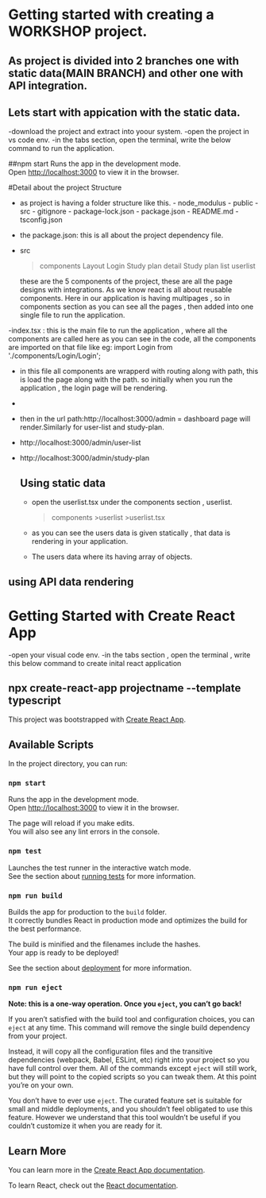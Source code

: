 # Getting started with creating a WORKSHOP project. 
## As project is divided into 2 branches one with static data(MAIN BRANCH) and other one with API integration.
## Lets start with appication with the static data.
-download the project and extract into yoour system.
-open the project in vs code env.
-in the tabs section, open the terminal, write the below command to run the application.

##npm start 
Runs the app in the development mode.\
Open [http://localhost:3000](http://localhost:3000) to view it in the browser. 

#Detail about the project Structure 
- as project is having a folder structure like this.
      - node_modulus
      - public
      - src
      - gitignore
      - package-lock.json
      - package.json
      - README.md
      - tsconfig.json

- the package.json: this is all about the project dependency file.
- src
  >components
    > Layout
    > Login
    > Study plan detail
    > Study plan list
    > userlist

  these are the 5 components of the project, these are all the page designs with integrations.
  As we know react is all about reusable components. Here in our application is having multipages , so in components section as you can see all the pages , then added into one single file to run the application.

-index.tsx : this is the main file to run the application , where all the components are called here as you can see in the code, all the components are imported on that file like eg: import Login from './components/Login/Login'; 

- in this file all components are wrapperd with routing along with path, this is load the page along with the path. so initially when you run the application , the login page will be rendering.
- 
- then in the url path:http://localhost:3000/admin = dashboard page will render.Similarly for user-list and study-plan.
- http://localhost:3000/admin/user-list 
- http://localhost:3000/admin/study-plan


  ## Using static data
  
  - open the userlist.tsx under the components section , userlist.
      >components
        >userlist
          >userlist.tsx

  - as you can see the users data is given statically , that data is rendering in your application.
  - The users data where its having array of objects.


## using API data rendering 


    







# Getting Started with Create React App

-open your visual code env.
-in the tabs section , open the terminal , write this below command to create inital react application
## npx create-react-app projectname --template typescript


This project was bootstrapped with [Create React App](https://github.com/facebook/create-react-app).

## Available Scripts

In the project directory, you can run:

### `npm start`

Runs the app in the development mode.\
Open [http://localhost:3000](http://localhost:3000) to view it in the browser.

The page will reload if you make edits.\
You will also see any lint errors in the console.

### `npm test`

Launches the test runner in the interactive watch mode.\
See the section about [running tests](https://facebook.github.io/create-react-app/docs/running-tests) for more information.

### `npm run build`

Builds the app for production to the `build` folder.\
It correctly bundles React in production mode and optimizes the build for the best performance.

The build is minified and the filenames include the hashes.\
Your app is ready to be deployed!

See the section about [deployment](https://facebook.github.io/create-react-app/docs/deployment) for more information.

### `npm run eject`

**Note: this is a one-way operation. Once you `eject`, you can’t go back!**

If you aren’t satisfied with the build tool and configuration choices, you can `eject` at any time. This command will remove the single build dependency from your project.

Instead, it will copy all the configuration files and the transitive dependencies (webpack, Babel, ESLint, etc) right into your project so you have full control over them. All of the commands except `eject` will still work, but they will point to the copied scripts so you can tweak them. At this point you’re on your own.

You don’t have to ever use `eject`. The curated feature set is suitable for small and middle deployments, and you shouldn’t feel obligated to use this feature. However we understand that this tool wouldn’t be useful if you couldn’t customize it when you are ready for it.

## Learn More

You can learn more in the [Create React App documentation](https://facebook.github.io/create-react-app/docs/getting-started).

To learn React, check out the [React documentation](https://reactjs.org/).
